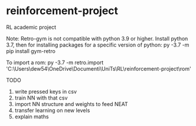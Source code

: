 # reinforcement-project
RL academic project

Note: 
Retro-gym is not compatible with python 3.9 or higher. Install python 3.7, then for installing packages for a specific version of python:
py -3.7 -m pip install gym-retro

To import a rom:
py -3.7 -m retro.import 'C:\Users\dew54\OneDrive\Documenti\UniTs\RL\reinforcement-project\rom'

TODO
1) write pressed keys in csv
2) train NN with that csv
3) import NN structure and weights to feed NEAT
4) transfer learning on new levels
5) explain maths

